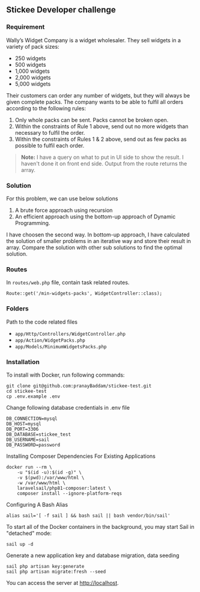 
## Stickee Developer challenge
### Requirement
Wally’s Widget Company is a widget wholesaler. They sell widgets in a variety of pack sizes:

- 250 widgets
- 500 widgets
- 1,000 widgets
- 2,000 widgets
- 5,000 widgets

Their customers can order any number of widgets, but they will always be given complete packs.
The company wants to be able to fulfil all orders according to the following rules:
1. Only whole packs can be sent. Packs cannot be broken open.
2. Within the constraints of Rule 1 above, send out no more widgets than necessary to fulfil
   the order.
3. Within the constraints of Rules 1 & 2 above, send out as few packs as possible to fulfil each
   order.

> **Note:** I have a query on what to put in UI side to show the result. I haven't done it on front end side. Output from the route returns the array.

### Solution
For this problem, we can use below solutions
1. A brute force approach using recursion
2. An efficient approach using the bottom-up approach of Dynamic Programming.

I have choosen the second way. In bottom-up approach, I have calculated the solution of smaller problems in an iterative way and store their result in array. Compare the solution with other sub solutions to find the optimal solution.

### Routes
In ```routes/web.php``` file, contain task related routes.
``` 
Route::get('/min-widgets-packs', WidgetController::class);
```

### Folders
Path to the code related files
- `app/Http/Controllers/WidgetController.php`
- `app/Action/WidgetPacks.php`
- `app/Models/MinimumWidgetsPacks.php`

### Installation
To install with Docker, run following commands:

```
git clone git@github.com:pranayBaddam/stickee-test.git
cd stickee-test
cp .env.example .env
```
Change following database credentials in .env file
```
DB_CONNECTION=mysql
DB_HOST=mysql
DB_PORT=3306
DB_DATABASE=stickee_test
DB_USERNAME=sail
DB_PASSWORD=password
```

Installing Composer Dependencies For Existing Applications
```
docker run --rm \
    -u "$(id -u):$(id -g)" \
    -v $(pwd):/var/www/html \
    -w /var/www/html \
    laravelsail/php81-composer:latest \
    composer install --ignore-platform-reqs
```
Configuring A Bash Alias
``` 
alias sail='[ -f sail ] && bash sail || bash vendor/bin/sail'

``` 
To start all of the Docker containers in the background, you may start Sail in "detached" mode:
``` 
sail up -d
``` 

Generate a new application key and database migration, data seeding
``` 
sail php artisan key:generate
sail php artisan migrate:fresh --seed
```
You can access the server at [http://localhost](http://localhost).
